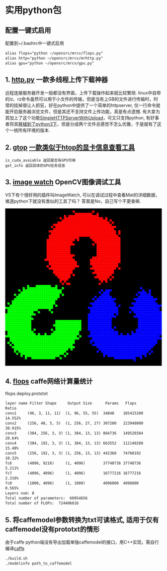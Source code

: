 # 实用python包

## 配置一键式启用

配置到~/.bashrc中一键式启用

```
alias flops="python ~/opensrc/mrcv/flops.py"
alias http="python ~/opensrc/mrcv/mrhttp.py"
alias gpu="python ~/opensrc/mrcv/gpu.py"
```

## 1. [http.py](http.py) 一款多线程上传下载神器
远程连接服务器开发一般都没有界面，上传下载操作起来就比较繁琐. linux中自带的lz、rz命令虽然可以用于小文件的传输，但是当有上GB的文件进行传输时，时常的挂掉很让人抓狂，好在python中提供了一个简单的httpserver, 仅一行命令就能开启服务器浏览文件，但是其还不支持文件上传功能，真是有点遗憾. 有大拿为其加上了这个功能[SimpleHTTPServerWithUpload](https://github.com/jJayyyyyyy/py3SimpleHTTPServerWithUpload)，可又只支持python, 有好事者将其[移植到了python3下](https://jjayyyyyyy.github.io/2016/10/07/reWrite_SimpleHTTPServerWithUpload_with_python3.html)，但是分成两个文件总感觉不怎么优雅，于是就有了这个一统所有环境的版本.

## 2. [gtop](gtop.py) [一款类似于htop的显卡信息查看工具](https://blog.csdn.net/minstyrain/article/details/99637116?ops_request_misc=%257B%2522request%255Fid%2522%253A%2522159074089619195162560165%2522%252C%2522scm%2522%253A%252220140713.130102334.pc%255Fblog.%2522%257D&request_id=159074089619195162560165&biz_id=0&utm_medium=distribute.pc_search_result.none-task-blog-2~blog~first_rank_v1~rank_blog_v1-1-99637116.pc_v1_rank_blog_v1&utm_term=gtop)

```
is_cuda_avaiable 返回是否有GPU可用
get_info 返回具体的GPU任务信息
```
## 3. [image watch](watch.py) OpenCV图像调试工具

VS下有个很好用的插件叫ImageWatch, 可以在调试过程中查看Mat的详细数据，难道python下就没有类似的工具了吗？
答案是No，自己写个不更香嘛.

![watch](watch.png)

## 4. [flops](flops.py) caffe网络计算量统计

flops deploy.prototxt
```
layer name Filter Shape     Output Size      Params   Flops        Ratio
conv1     (96, 3, 11, 11)  (1, 96, 55, 55)  34848    105415200    14.552%
conv2     (256, 48, 5, 5)  (1, 256, 27, 27) 307200   223948800    30.915%
conv3     (384, 256, 3, 3) (1, 384, 13, 13) 884736   149520384    20.64%
conv4     (384, 192, 3, 3) (1, 384, 13, 13) 663552   112140288    15.48%
conv5     (256, 192, 3, 3) (1, 256, 13, 13) 442368   74760192     10.32%
fc6       (4096, 9216)     (1, 4096)        37748736 37748736     5.211%
fc7       (4096, 4096)     (1, 4096)        16777216 16777216     2.316%
fc8       (1000, 4096)     (1, 1000)        4096000  4096000      0.565%
Layers num: 8
Total number of parameters:  60954656
Total number of FLOPs:  724406816
```

## 5. 将caffemodel参数转换为txt可读格式, 适用于仅有caffemodel没有prototxt的情形
由于caffe python端没有导出加载单独caffemodel的接口，用C++实现，需自行编译[caffe](https://github.com/imistyrain/ssd)
```
./build.sh
./modelinfo path_to_caffemodel
```